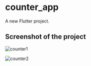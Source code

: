# counter_app

A new Flutter project.

## Screenshot of the project


![counter1](https://github.com/sajalAppdevs/counter_app/assets/157599779/568e5117-dc8b-496f-b9d3-649be7e7d209)






![counter2](https://github.com/sajalAppdevs/counter_app/assets/157599779/1f0a33ed-34f6-40bd-8053-0caa50d9140d)


